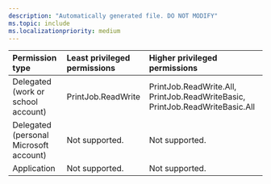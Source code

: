 ```yaml
---
description: "Automatically generated file. DO NOT MODIFY"
ms.topic: include
ms.localizationpriority: medium
---
```


|Permission type|Least privileged permissions|Higher privileged permissions|
|:---|:---|:---|
|Delegated (work or school account)|PrintJob.ReadWrite|PrintJob.ReadWrite.All, PrintJob.ReadWriteBasic, PrintJob.ReadWriteBasic.All|
|Delegated (personal Microsoft account)|Not supported.|Not supported.|
|Application|Not supported.|Not supported.|

